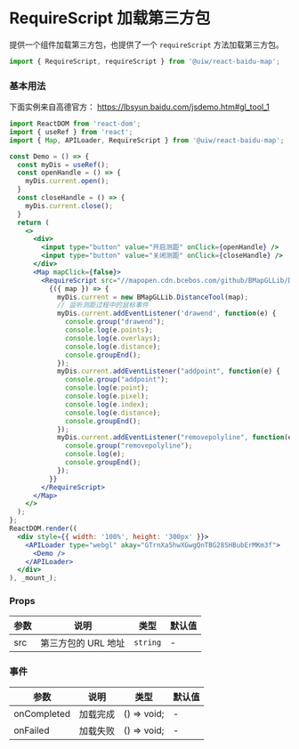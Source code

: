 RequireScript 加载第三方包
===

提供一个组件加载第三方包，也提供了一个 `requireScript` 方法加载第三方包。

```jsx
import { RequireScript, requireScript } from '@uiw/react-baidu-map';
```

### 基本用法

下面实例来自高德官方： https://lbsyun.baidu.com/jsdemo.htm#gl_tool_1

<!--rehype:bgWhite=true&codeSandbox=true&codePen=true-->
```jsx
import ReactDOM from 'react-dom';
import { useRef } from 'react';
import { Map, APILoader, RequireScript } from '@uiw/react-baidu-map';

const Demo = () => {
  const myDis = useRef();
  const openHandle = () => {
    myDis.current.open();
  }
  const closeHandle = () => {
    myDis.current.close();
  }
  return (
    <>
      <div>
        <input type="button" value="开启测距" onClick={openHandle} />
        <input type="button" value="关闭测距" onClick={closeHandle} />
      </div>
      <Map mapClick={false}>
        <RequireScript src="//mapopen.cdn.bcebos.com/github/BMapGLLib/DistanceTool/src/DistanceTool.min.js">
          {({ map }) => {
            myDis.current = new BMapGLLib.DistanceTool(map);
            // 监听测距过程中的鼠标事件
            myDis.current.addEventListener('drawend', function(e) {
              console.group("drawend");
              console.log(e.points);
              console.log(e.overlays);
              console.log(e.distance);
              console.groupEnd();
            });
            myDis.current.addEventListener("addpoint", function(e) {
              console.group("addpoint");
              console.log(e.point);
              console.log(e.pixel);
              console.log(e.index);
              console.log(e.distance);
              console.groupEnd();
            });
            myDis.current.addEventListener("removepolyline", function(e) {
              console.group("removepolyline");
              console.log(e);
              console.groupEnd();
            });
          }}
        </RequireScript>
      </Map>
    </>
  );
};
ReactDOM.render((
  <div style={{ width: '100%', height: '300px' }}>
    <APILoader type="webgl" akay="GTrnXa5hwXGwgQnTBG28SHBubErMKm3f">
      <Demo />
    </APILoader>
  </div>
), _mount_);
```
<!--End-->

### Props

| 参数 | 说明 | 类型 | 默认值 |
| ----- | ----- | ----- | ----- |
| src | 第三方包的 URL 地址 | `string` | - |

### 事件

| 参数 | 说明 | 类型 | 默认值 |
| ----- | ----- | ----- | ----- |
| onCompleted | 加载完成 | () => void; | - |
| onFailed | 加载失败 | () => void; | - |
